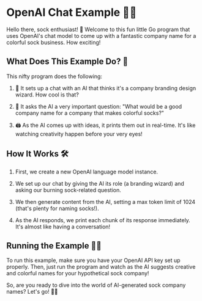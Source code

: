 # OpenAI Chat Example 🧦🌈

Hello there, sock enthusiast! 👋 Welcome to this fun little Go program that uses OpenAI's chat model to come up with a fantastic company name for a colorful sock business. How exciting!

## What Does This Example Do? 🤔

This nifty program does the following:

1. 🤖 It sets up a chat with an AI that thinks it's a company branding design wizard. How cool is that?

2. 🎨 It asks the AI a very important question: "What would be a good company name for a company that makes colorful socks?"

3. 🖨️ As the AI comes up with ideas, it prints them out in real-time. It's like watching creativity happen before your very eyes!

## How It Works 🛠️

1. First, we create a new OpenAI language model instance.

2. We set up our chat by giving the AI its role (a branding wizard) and asking our burning sock-related question.

3. We then generate content from the AI, setting a max token limit of 1024 (that's plenty for naming socks!).

4. As the AI responds, we print each chunk of its response immediately. It's almost like having a conversation!

## Running the Example 🏃‍♀️

To run this example, make sure you have your OpenAI API key set up properly. Then, just run the program and watch as the AI suggests creative and colorful names for your hypothetical sock company!

So, are you ready to dive into the world of AI-generated sock company names? Let's go! 🚀🧦
